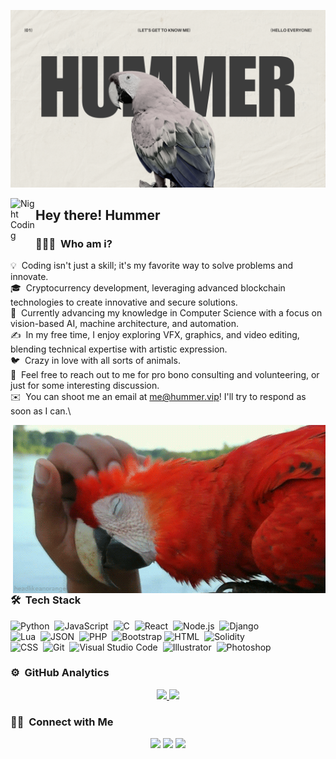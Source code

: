 ![Hummer Banner](https://raw.githubusercontent.com/HummerOp/HummerOp/refs/heads/main/assets/Banner.png)

<img alt="Night Coding" src="./assets/Hand%20Wave.gif" width='40' align="left"/><h2>Hey there! Hummer</h2>

<!-- ## 👋 &nbsp;Hi there! I'm Hummer -->

### 👨🏻‍💻 &nbsp;Who am i?

💡 &nbsp;Coding isn't just a skill; it's my favorite way to solve problems and innovate.\
🎓 &nbsp;Cryptocurrency development, leveraging advanced blockchain technologies to create innovative and secure solutions.\
🌱 &nbsp;Currently advancing my knowledge in Computer Science with a focus on vision-based AI, machine architecture, and automation.\
✍️ &nbsp;In my free time, I enjoy exploring VFX, graphics, and video editing, blending technical expertise with artistic expression.\
🐦 &nbsp;Crazy in love with all sorts of animals.\
💬 &nbsp;Feel free to reach out to me for pro bono consulting and volunteering, or just for some interesting discussion.\
✉️ &nbsp;You can shoot me an email at me@hummer.vip! I'll try to respond as soon as I can.\

<img alt="Night Coding" src="https://raw.githubusercontent.com/HummerOp/HummerOp/refs/heads/main/assets/giphy.gif" align="right"/>

### 🛠 &nbsp;Tech Stack

![Python](https://img.shields.io/badge/-Python-05122A?style=flat&logo=python)&nbsp;
![JavaScript](https://img.shields.io/badge/-JavaScript-05122A?style=flat&logo=javascript)&nbsp;
![C](https://img.shields.io/badge/-C-05122A?style=flat&logo=C&logoColor=A8B9CC)&nbsp;
![React](https://img.shields.io/badge/-React-05122A?style=flat&logo=react)&nbsp;
![Node.js](https://img.shields.io/badge/-Node.js-05122A?style=flat&logo=node.js)&nbsp;
![Django](https://img.shields.io/badge/-Django-05122A?style=flat&logo=django&logoColor=092E20)&nbsp;\
![Lua](https://img.shields.io/badge/Lua-%232C2D72.svg?logo=lua&logoColor=white)&nbsp;
![JSON](https://img.shields.io/badge/JSON-000?logo=json&logoColor=fff)&nbsp;
![PHP](https://img.shields.io/badge/php-%23777BB4.svg?&logo=php&logoColor=white)&nbsp;
![Bootstrap](https://img.shields.io/badge/-Bootstrap-05122A?style=flat&logo=bootstrap&logoColor=563D7C)
![HTML](https://img.shields.io/badge/-HTML-05122A?style=flat&logo=HTML5)&nbsp;
![Solidity](https://img.shields.io/badge/Solidity-363636?logo=solidity&logoColor=fff)\
![CSS](https://img.shields.io/badge/-CSS-05122A?style=flat&logo=CSS3&logoColor=1572B6)&nbsp;
![Git](https://img.shields.io/badge/-Git-05122A?style=flat&logo=git)&nbsp;
![Visual Studio Code](https://img.shields.io/badge/-Visual%20Studio%20Code-05122A?style=flat&logo=visual-studio-code&logoColor=007ACC)&nbsp;
![Illustrator](https://img.shields.io/badge/-Illustrator-05122A?style=flat&logo=adobe-illustrator)&nbsp;
![Photoshop](https://img.shields.io/badge/-Photoshop-05122A?style=flat&logo=adobe-photoshop)&nbsp;

### ⚙️ &nbsp;GitHub Analytics

<p align="center">
<a href="https://github.com/HummerOp">
  <img height="180em" src="https://github-readme-stats-eight-theta.vercel.app/api?username=HummerOp&show_icons=true&theme=algolia&include_all_commits=true&count_private=true"/>
  <img height="180em" src="https://github-readme-stats-eight-theta.vercel.app/api/top-langs/?username=HummerOp&layout=compact&langs_count=8&theme=algolia"/>
</a>
</p>

### 🤝🏻 &nbsp;Connect with Me

<p align="center">
<a href="hummer.vip"><img src="https://img.shields.io/badge/-hummer.vip-3423A6?style=flat&logo=Google-Chrome&logoColor=white"/></a>
<a href="mailto:me@hummer.vip"><img src="https://img.shields.io/badge/-me@hummer.vip-D14836?style=flat&logo=Gmail&logoColor=white"/></a>
<a href="discordapp.com/users/938729215421976677"><img src="https://img.shields.io/badge/-@itshummer-3423A6?style=flat&logo=Discord&logoColor=white"/></a>
</p>
